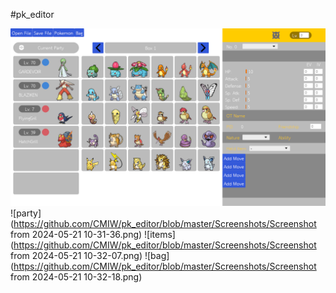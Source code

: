 #pk_editor

![main](https://github.com/CMIW/pk_editor/blob/master/Screenshots/Screenshot55.png)
![party](https://github.com/CMIW/pk_editor/blob/master/Screenshots/Screenshot from 2024-05-21 10-31-36.png)
![items](https://github.com/CMIW/pk_editor/blob/master/Screenshots/Screenshot from 2024-05-21 10-32-07.png)
![bag](https://github.com/CMIW/pk_editor/blob/master/Screenshots/Screenshot from 2024-05-21 10-32-18.png)
